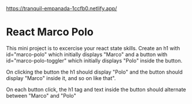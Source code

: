 https://tranquil-empanada-1ccfb0.netlify.app/

# React Marco Polo

This mini project is to excercise your react state skills.
Create an h1 with id="marco-polo" which initially displays "Marco"
and a button with id="marco-polo-toggler" which initially displays "Polo"
inside the button.

On clicking the button the h1 should display "Polo" and the button should 
display "Marco" inside it, and so on like that".

On each button click, the h1 tag and text inside the button should alternate between "Marco" and "Polo"
